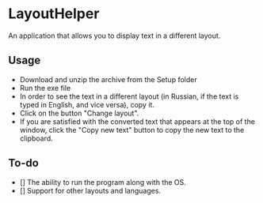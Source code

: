 # LayoutHelper
An application that allows you to display text in a different layout.

## Usage
- Download and unzip the archive from the Setup folder
- Run the exe file
- In order to see the text in a different layout (in Russian, if the text is typed in English, and vice versa), copy it.
- Click on the button "Change layout".
- If you are satisfied with the converted text that appears at the top of the window, click the "Copy new text" button to copy the new text to the clipboard.

## To-do
- [] The ability to run the program along with the OS.
- [] Support for other layouts and languages.
